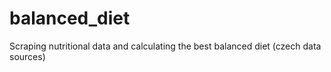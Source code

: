 # balanced_diet
Scraping nutritional data and calculating the best balanced diet (czech data sources)

